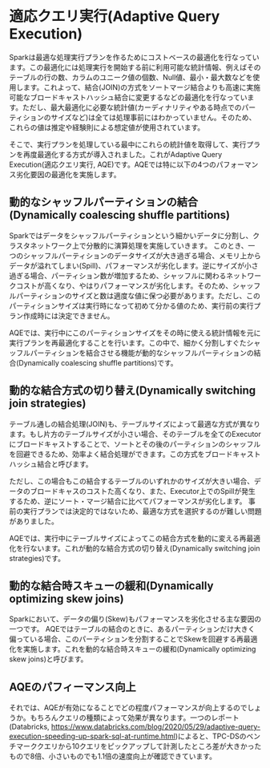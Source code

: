 # 適応クエリ実行(Adaptive Query Execution)

Sparkは最適な処理実行プランを作るためにコストベースの最適化を行なっています。この最適化には処理実行を開始する前に利用可能な統計情報、例えばそのテーブルの行の数、カラムのユニーク値の個数、Null値、最小・最大数などを使用します。これよって、結合(JOIN)の方式をソートマージ結合よりも高速に実施可能なブロードキャストハッシュ結合に変更するなどの最適化を行なっています。ただし、最大最適化に必要な統計値(カーディナリティやある時点でのパーティションのサイズなど)は全ては処理事前にはわかっていません。そのため、これらの値は推定や経験則による想定値が使用されています。

そこで、実行プランを処理している最中にこれらの統計値を取得して、実行プランを再度最適化する方式が導入されました。これがAdaptive Query Execution(適応クエリ実行, AQE)です。AQEでは特に以下の4つのパフォーマンス劣化要因の最適化を実施します。

## 動的なシャッフルパーティションの結合(Dynamically coalescing shuffle partitions)

Sparkではデータをシャッフルパーティションという細かいデータに分割し、クラスタネットワーク上で分散的に演算処理を実施していきます。
このとき、一つのシャッフルパーティションのデータサイズが大き過ぎる場合、メモリ上からデータが溢れてしまい(Spill)、パフォーマンスが劣化します。逆にサイズが小さ過ぎる場合、パーティション数が増加するため、シャッフルに関わるネットワークコストが高くなり、やはりパフォーマンスが劣化します。そのため、シャッフルパーティションのサイズと数は適度な値に保つ必要があります。ただし、このパーティションサイズは実行時になって初めて分かる値のため、実行前の実行プラン作成時には決定できません。

AQEでは、実行中にこのパーティションサイズをその時に使える統計情報を元に実行プランを再最適化することを行います。この中で、細かく分割しすぐたシャッフルパーティションを結合させる機能が動的なシャッフルパーティションの結合(Dynamically coalescing shuffle partitions)です。


## 動的な結合方式の切り替え(Dynamically switching join strategies)

テーブル通しの結合処理(JOIN)も、テーブルサイズによって最適な方式が異なります。もし片方のテーブルサイズが小さい場合、そのテーブルを全てのExecutorにブロードキャストすることで、ソートとその後のパーティションのシャッフルを回避できるため、効率よく結合処理ができます。この方式をブロードキャストハッシュ結合と呼びます。

ただし、この場合もこの結合するテーブルのいずれかのサイズが大きい場合、データのブロードキャスのコストた高くなり、また、Executor上でのSpillが発生するため、逆にソート・マージ結合に比べてパフォーマンスが劣化します。
事前の実行プランでは決定的ではないため、最適な方式を選択するのが難しい問題がありました。

AQEでは、実行中にテーブルサイズによってこの結合方式を動的に変える再最適化を行ないます。これが動的な結合方式の切り替え(Dynamically switching join strategies)です。


## 動的な結合時スキューの緩和(Dynamically optimizing skew joins)

Sparkにおいて、データの偏り(Skew)もパフォーマンスを劣化させる主な要因の一つです。
AQEではテーブルの結合のときに、あるパーティションだけ大きく偏っている場合、このパーティションを分割することでSkewを回避する再最適化を実施します。これを動的な結合時スキューの緩和(Dynamically optimizing skew joins)と呼びます。


## AQEのパフィーマンス向上

それでは、AQEが有効になることでどの程度パフォーマンスが向上するのでしょうか。もちろんクエリの種類によって効果が異なります。一つのレポート(Databricks, https://www.databricks.com/blog/2020/05/29/adaptive-query-execution-speeding-up-spark-sql-at-runtime.html)によると、TPC-DSのベンチマーククエリから10クエリをピックアップして計測したところ差が大きかったもので8倍、小さいものでも1.1倍の速度向上が確認できています。